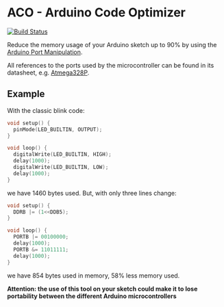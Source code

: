 # ACO - Arduino Code Optimizer
[![Build Status](https://travis-ci.com/sc2-mkr/arduino-code-optimizer.svg?branch=master)](https://travis-ci.com/sc2-mkr/arduino-code-optimizer)

Reduce the memory usage of your Arduino sketch up to 90% by using the [Arduino Port Manipulation](https://www.arduino.cc/en/Reference/PortManipulation).

All references to the ports used by the microcontroller can be found in its datasheet, e.g. [Atmega328P](http://ww1.microchip.com/downloads/en/DeviceDoc/Atmel-7810-Automotive-Microcontrollers-ATmega328P_Datasheet.pdf).

## Example
With the classic blink code:
```c++
void setup() {
  pinMode(LED_BUILTIN, OUTPUT);
}

void loop() {
  digitalWrite(LED_BUILTIN, HIGH);   
  delay(1000);                       
  digitalWrite(LED_BUILTIN, LOW);    
  delay(1000);                       
}
```
we have 1460 bytes used. But, with only three lines change:
```c++
void setup() {
  DDRB |= (1<<DDB5);
}

void loop() {
  PORTB |= 00100000;   
  delay(1000);                       
  PORTB &= 11011111;
  delay(1000);                       
}
```
we have 854 bytes used in memory, 58% less memory used.

**Attention: the use of this tool on your sketch could make it to lose portability between the different Arduino microcontrollers**
